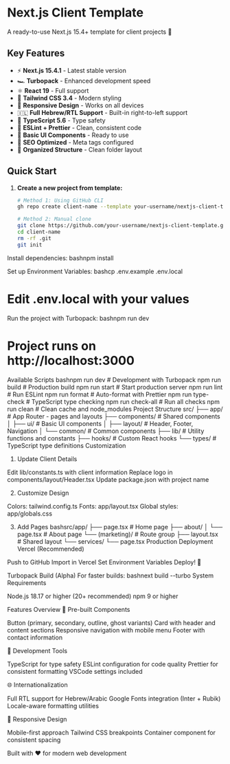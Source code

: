 # Next.js Client Template

A ready-to-use Next.js 15.4+ template for client projects 🚀

## Key Features

- ⚡ **Next.js 15.4.1** - Latest stable version
- 🏎️ **Turbopack** - Enhanced development speed
- ⚛️ **React 19** - Full support
- 🎨 **Tailwind CSS 3.4** - Modern styling
- 📱 **Responsive Design** - Works on all devices
- 🇮🇱 **Full Hebrew/RTL Support** - Built-in right-to-left support
- 🔧 **TypeScript 5.6** - Type safety
- 📏 **ESLint + Prettier** - Clean, consistent code
- 🧩 **Basic UI Components** - Ready to use
- 🎯 **SEO Optimized** - Meta tags configured
- 📂 **Organized Structure** - Clean folder layout

## Quick Start

1. **Create a new project from template:**
   ```bash
   # Method 1: Using GitHub CLI
   gh repo create client-name --template your-username/nextjs-client-template --clone
   
   # Method 2: Manual clone
   git clone https://github.com/your-username/nextjs-client-template.git client-name
   cd client-name
   rm -rf .git
   git init

Install dependencies:
bashnpm install

Set up Environment Variables:
bashcp .env.example .env.local
# Edit .env.local with your values

Run the project with Turbopack:
bashnpm run dev
# Project runs on http://localhost:3000


Available Scripts
bashnpm run dev          # Development with Turbopack
npm run build        # Production build
npm run start        # Start production server
npm run lint         # Run ESLint
npm run format       # Auto-format with Prettier
npm run type-check   # TypeScript type checking
npm run check-all    # Run all checks
npm run clean        # Clean cache and node_modules
Project Structure
src/
├── app/              # App Router - pages and layouts
├── components/       # Shared components
│   ├── ui/          # Basic UI components
│   ├── layout/      # Header, Footer, Navigation
│   └── common/      # Common components
├── lib/             # Utility functions and constants
├── hooks/           # Custom React hooks
└── types/           # TypeScript type definitions
Customization
1. Update Client Details

Edit lib/constants.ts with client information
Replace logo in components/layout/Header.tsx
Update package.json with project name

2. Customize Design

Colors: tailwind.config.ts
Fonts: app/layout.tsx
Global styles: app/globals.css

3. Add Pages
bashsrc/app/
├── page.tsx         # Home page
├── about/
│   └── page.tsx     # About page
└── (marketing)/     # Route group
    ├── layout.tsx   # Shared layout
    └── services/
        └── page.tsx
Production Deployment
Vercel (Recommended)

Push to GitHub
Import in Vercel
Set Environment Variables
Deploy! 🚀

Turbopack Build (Alpha)
For faster builds:
bashnext build --turbo
System Requirements

Node.js 18.17 or higher (20+ recommended)
npm 9 or higher

Features Overview
🎨 Pre-built Components

Button (primary, secondary, outline, ghost variants)
Card with header and content sections
Responsive navigation with mobile menu
Footer with contact information

🔧 Development Tools

TypeScript for type safety
ESLint configuration for code quality
Prettier for consistent formatting
VSCode settings included

🌐 Internationalization

Full RTL support for Hebrew/Arabic
Google Fonts integration (Inter + Rubik)
Locale-aware formatting utilities

📱 Responsive Design

Mobile-first approach
Tailwind CSS breakpoints
Container component for consistent spacing


Built with ❤️ for modern web development
